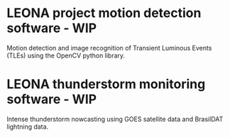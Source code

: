 # LEONA project motion detection software - WIP
Motion detection and image recognition of Transient Luminous Events (TLEs) using the OpenCV python library.
# LEONA thunderstorm monitoring software - WIP
Intense thunderstorm nowcasting using GOES satellite data and BrasilDAT lightning data. 
